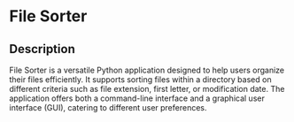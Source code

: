 # File Sorter

## Description
File Sorter is a versatile Python application designed to help users organize their files efficiently. It supports sorting files within a directory based on different criteria such as file extension, first letter, or modification date. The application offers both a command-line interface and a graphical user interface (GUI), catering to different user preferences.

